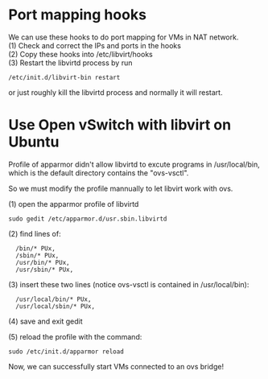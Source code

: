 # Port mapping hooks
We can use these hooks to do port mapping for VMs in NAT network.  
(1) Check and correct the IPs and ports in the hooks  
(2) Copy these hooks into /etc/libvirt/hooks  
(3) Restart the libvirtd process by run
```
/etc/init.d/libvirt-bin restart
```
or just roughly kill the libvirtd process and normally it will restart.

# Use Open vSwitch with libvirt on Ubuntu
Profile of apparmor didn't allow libvirtd to excute programs in /usr/local/bin, which is the default directory contains the "ovs-vsctl".

So we must modify the profile mannually to let libvirt work with ovs.

(1) open the apparmor profile of libvirtd
```
sudo gedit /etc/apparmor.d/usr.sbin.libvirtd
```
(2) find lines of:
```
  /bin/* PUx,
  /sbin/* PUx,
  /usr/bin/* PUx,
  /usr/sbin/* PUx,
```
(3) insert these two lines (notice ovs-vsctl is contained in /usr/local/bin):
```
  /usr/local/bin/* PUx,
  /usr/local/sbin/* PUx,
```
(4) save and exit gedit

(5) reload the profile with the command:
```
sudo /etc/init.d/apparmor reload
```
Now, we can successfully start VMs connected to an ovs bridge!

